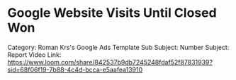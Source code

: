 # Google Website Visits Until Closed Won

Category: Roman Krs's Google Ads Template
Sub Subject: Number
Subject: Report
Video Link: https://www.loom.com/share/842537b9db7245248fdaf52f87831939?sid=68f06f19-7b88-4c4d-bcca-e5aafea13910